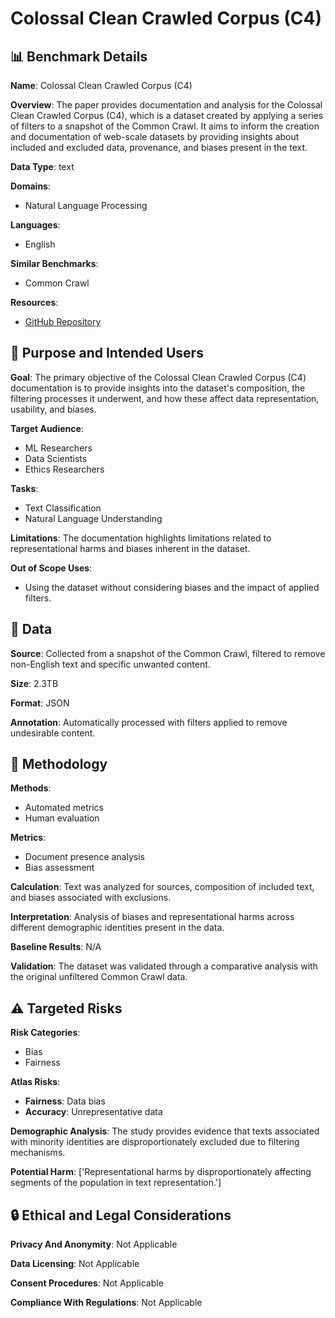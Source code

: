 # Colossal Clean Crawled Corpus (C4)

## 📊 Benchmark Details

**Name**: Colossal Clean Crawled Corpus (C4)

**Overview**: The paper provides documentation and analysis for the Colossal Clean Crawled Corpus (C4), which is a dataset created by applying a series of filters to a snapshot of the Common Crawl. It aims to inform the creation and documentation of web-scale datasets by providing insights about included and excluded data, provenance, and biases present in the text.

**Data Type**: text

**Domains**:
- Natural Language Processing

**Languages**:
- English

**Similar Benchmarks**:
- Common Crawl

**Resources**:
- [GitHub Repository](https://github.com/allenai/c4-documentation)

## 🎯 Purpose and Intended Users

**Goal**: The primary objective of the Colossal Clean Crawled Corpus (C4) documentation is to provide insights into the dataset's composition, the filtering processes it underwent, and how these affect data representation, usability, and biases.

**Target Audience**:
- ML Researchers
- Data Scientists
- Ethics Researchers

**Tasks**:
- Text Classification
- Natural Language Understanding

**Limitations**: The documentation highlights limitations related to representational harms and biases inherent in the dataset.

**Out of Scope Uses**:
- Using the dataset without considering biases and the impact of applied filters.

## 💾 Data

**Source**: Collected from a snapshot of the Common Crawl, filtered to remove non-English text and specific unwanted content.

**Size**: 2.3TB

**Format**: JSON

**Annotation**: Automatically processed with filters applied to remove undesirable content.

## 🔬 Methodology

**Methods**:
- Automated metrics
- Human evaluation

**Metrics**:
- Document presence analysis
- Bias assessment

**Calculation**: Text was analyzed for sources, composition of included text, and biases associated with exclusions.

**Interpretation**: Analysis of biases and representational harms across different demographic identities present in the data.

**Baseline Results**: N/A

**Validation**: The dataset was validated through a comparative analysis with the original unfiltered Common Crawl data.

## ⚠️ Targeted Risks

**Risk Categories**:
- Bias
- Fairness

**Atlas Risks**:
- **Fairness**: Data bias
- **Accuracy**: Unrepresentative data

**Demographic Analysis**: The study provides evidence that texts associated with minority identities are disproportionately excluded due to filtering mechanisms.

**Potential Harm**: ['Representational harms by disproportionately affecting segments of the population in text representation.']

## 🔒 Ethical and Legal Considerations

**Privacy And Anonymity**: Not Applicable

**Data Licensing**: Not Applicable

**Consent Procedures**: Not Applicable

**Compliance With Regulations**: Not Applicable
